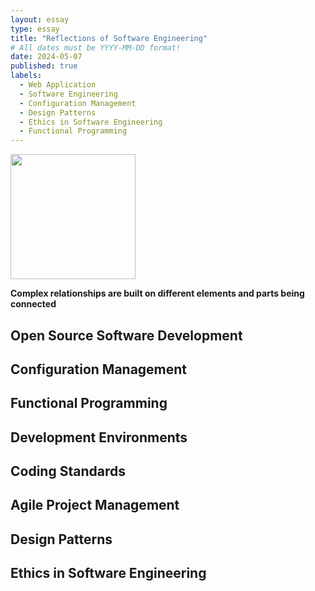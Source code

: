 ```yaml
---
layout: essay
type: essay
title: "Reflections of Software Engineering"
# All dates must be YYYY-MM-DD format!
date: 2024-05-07
published: true
labels:
  - Web Application
  - Software Engineering
  - Configuration Management
  - Design Patterns
  - Ethics in Software Engineering
  - Functional Programming
---
```


<img width="200px" class="" src="">

**Complex relationships are built on different elements and parts being connected**

## Open Source Software Development
## Configuration Management
## Functional Programming
## Development Environments
## Coding Standards
## Agile Project Management
## Design Patterns
## Ethics in Software Engineering
